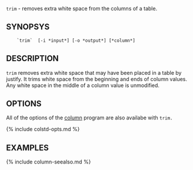 

`trim` - removes extra white space from the columns of a table.

SYNOPSYS
--------

```
    `trim`  [-i *input*] [-o *output*] [*column*]
```

DESCRIPTION
-----------

`trim` removes extra white space that may have been placed in a table by
justify.  It trims white space from the beginning and ends of column values.
Any white space in the middle of a column value is unmodified.

OPTIONS
-------

All of the options of the [column](column.html) program are also availabe with `trim.`

{% include colstd-opts.md %}

EXAMPLES
--------

{% include column-seealso.md %}

